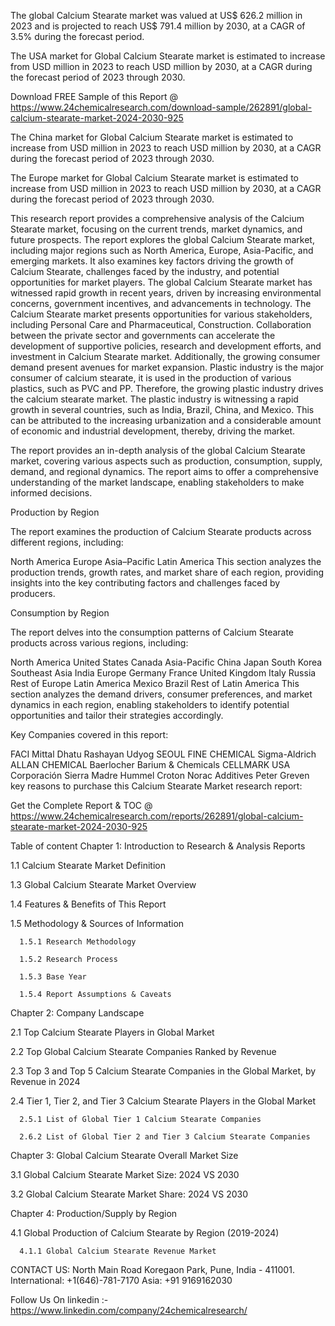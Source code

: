The global Calcium Stearate market was valued at US$ 626.2 million in 2023 and is projected to reach US$ 791.4 million by 2030, at a CAGR of 3.5% during the forecast period.

The USA market for Global Calcium Stearate  market is estimated to increase from USD million in 2023 to reach USD million by 2030, at a CAGR during the forecast period of 2023 through 2030.

Download FREE Sample of this Report @ https://www.24chemicalresearch.com/download-sample/262891/global-calcium-stearate-market-2024-2030-925

The China market for Global Calcium Stearate  market is estimated to increase from USD million in 2023 to reach USD million by 2030, at a CAGR during the forecast period of 2023 through 2030.

The Europe market for Global Calcium Stearate market is estimated to increase from USD million in 2023 to reach USD million by 2030, at a CAGR during the forecast period of 2023 through 2030.

This research report provides a comprehensive analysis of the Calcium Stearate market, focusing on the current trends, market dynamics, and future prospects. The report explores the global Calcium Stearate market, including major regions such as North America, Europe, Asia-Pacific, and emerging markets. It also examines key factors driving the growth of Calcium Stearate, challenges faced by the industry, and potential opportunities for market players. The global Calcium Stearate market has witnessed rapid growth in recent years, driven by increasing environmental concerns, government incentives, and advancements in technology. The Calcium Stearate market presents opportunities for various stakeholders, including Personal Care and Pharmaceutical, Construction. Collaboration between the private sector and governments can accelerate the development of supportive policies, research and development efforts, and investment in Calcium Stearate market. Additionally, the growing consumer demand present avenues for market expansion.  Plastic industry is the major consumer of calcium stearate, it is used in the production of various plastics, such as PVC and PP. Therefore, the growing plastic industry drives the calcium stearate market. The plastic industry is witnessing a rapid growth in several countries, such as India, Brazil, China, and Mexico. This can be attributed to the increasing urbanization and a considerable amount of economic and industrial development, thereby, driving the market.

The report provides an in-depth analysis of the global Calcium Stearate market, covering various aspects such as production, consumption, supply, demand, and regional dynamics. The report aims to offer a comprehensive understanding of the market landscape, enabling stakeholders to make informed decisions.

Production by Region

The report examines the production of Calcium Stearate products across different regions, including:

North America
Europe
Asia–Pacific
Latin America
This section analyzes the production trends, growth rates, and market share of each region, providing insights into the key contributing factors and challenges faced by producers.

Consumption by Region

The report delves into the consumption patterns of Calcium Stearate products across various regions, including:

North America
United States
Canada
Asia-Pacific
China
Japan
South Korea
Southeast Asia
India
Europe
Germany
France
United Kingdom
Italy
Russia
Rest of Europe
Latin America
Mexico
Brazil
Rest of Latin America
This section analyzes the demand drivers, consumer preferences, and market dynamics in each region, enabling stakeholders to identify potential opportunities and tailor their strategies accordingly.

Key Companies covered in this report:

FACI
Mittal Dhatu Rashayan Udyog
SEOUL FINE CHEMICAL
Sigma-Aldrich
ALLAN CHEMICAL
Baerlocher
Barium & Chemicals
CELLMARK USA
Corporación Sierra Madre
Hummel Croton
Norac Additives
Peter Greven
key reasons to purchase this Calcium Stearate Market research report:

Get the Complete Report & TOC @ https://www.24chemicalresearch.com/reports/262891/global-calcium-stearate-market-2024-2030-925

Table of content
Chapter 1: Introduction to Research & Analysis Reports


1.1 Calcium Stearate Market Definition

1.3 Global Calcium Stearate Market Overview

1.4 Features & Benefits of This Report

1.5 Methodology & Sources of Information

      1.5.1 Research Methodology

      1.5.2 Research Process

      1.5.3 Base Year

      1.5.4 Report Assumptions & Caveats


Chapter 2: Company Landscape


2.1 Top Calcium Stearate Players in Global Market

2.2 Top Global Calcium Stearate Companies Ranked by Revenue

2.3 Top 3 and Top 5 Calcium Stearate Companies in the Global Market, by Revenue in 2024

2.4 Tier 1, Tier 2, and Tier 3 Calcium Stearate Players in the Global Market

      2.5.1 List of Global Tier 1 Calcium Stearate Companies

      2.6.2 List of Global Tier 2 and Tier 3 Calcium Stearate Companies


Chapter 3: Global Calcium Stearate Overall Market Size


3.1 Global Calcium Stearate Market Size: 2024 VS 2030

3.2 Global Calcium Stearate Market Share: 2024 VS 2030


Chapter 4: Production/Supply by Region


4.1 Global Production of Calcium Stearate by Region (2019-2024)

      4.1.1 Global Calcium Stearate Revenue Market

CONTACT US:
North Main Road Koregaon Park, Pune, India - 411001.
International: +1(646)-781-7170
Asia: +91 9169162030

Follow Us On linkedin :- https://www.linkedin.com/company/24chemicalresearch/
